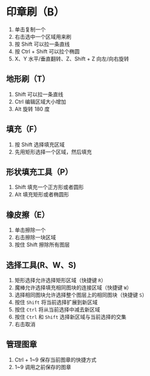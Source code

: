 # 印章刷（B）

1. 单击复制一个
2. 右击选中一个区域用来刷
3. 按 Shift 可以拉一条直线
4. 按 Ctrl + Shift 可以拉个椭圆
5. X、Y 水平/垂直翻转、Z、Shift + Z 向左/向右旋转


## 地形刷（T）

1. Shift 可以拉一条直线
2. Ctrl 编辑区域大小增加
3. Alt 旋转 180 度

## 填充（F）

1. 按 Shift 选择填充区域
2. 先用矩形选择一个区域，然后填充


## 形状填充工具（P）

1. Shift 填充一个正方形或者圆形
2. Alt 填充矩形或者椭圆形

## 橡皮擦（E）

1. 单击擦除一个
2. 右击擦除一块区域
3. 按住 Shift 擦除所有图层


## 选择工具(R、W、S)

1. 矩形选择允许选择矩形区域（快捷键 `R`） 
2. 魔棒允许选择填充相同图块的连接区域（快捷键 `W`） 
3. 选择相同图块允许选择整个图层上的相同图块（快捷键 `S`） 
4. 按住 `Shift` 将当前选择扩展到新区域
5. 按住 `Ctrl` 将从当前选择中减去新区域
6. 按住 `Ctrl` 和 `Shift` 选择新区域与当前选择的交集
4. 右击取消

## 管理图章

1. Ctrl + 1~9 保存当前图章的快捷方式
2. 1~9 调用之前保存的图章